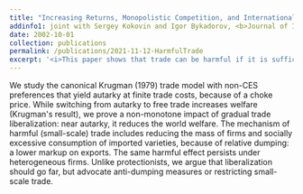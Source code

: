 ```yaml
---
title: "Increasing Returns, Monopolistic Competition, and International Trade: Revisiting Gains from Trade"
addinfo1: joint with Sergey Kokovin and Igor Bykadorov, <b>Journal of International Economics</b>, July 2022, Volume 137, available upon request
date: 2002-10-01
collection: publications
permalink: /publications/2021-11-12-HarmfulTrade
excerpt: '<i>This paper shows that trade can be harmful if it is sufficiently small.</i>'
---
```

We study the canonical Krugman (1979) trade model with non-CES preferences that yield autarky at finite trade costs, because of a choke price. While switching from autarky to free trade increases welfare (Krugman's result), we prove a non-monotone impact of gradual trade liberalization: near autarky, it reduces the world welfare. The mechanism of harmful (small-scale) trade includes reducing the mass of firms and socially excessive consumption of imported varieties, because of relative dumping: a lower markup on exports. The same harmful effect persists under heterogeneous firms. Unlike protectionists, we argue that liberalization should go far, but advocate anti-dumping measures or restricting small-scale trade.


